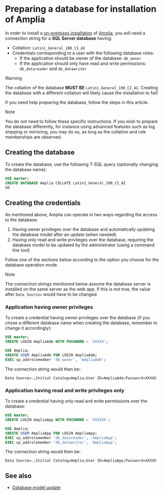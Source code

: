 ﻿# Preparing a database for installation of Amplia

In order to install a [on-premises installation](index.md) of [Amplia](../index.md), you will need a connection string for a **SQL Server database** having:

* Collation: `Latin1_General_100_CI_AI`
* Credentials corresponding to a user with the following database roles:
  * If the application should be owner of the database: `db_owner`
  * If the application should only have read and write permissions: `db_datareader` and `db_datawriter`

> [!WARNING]
> The collation of the database **MUST BE** `Latin1_General_100_CI_AI`. Creating the database with a different collation will likely cause the installation to fail!

If you need help preparing the database, follow the steps in this article.

> [!NOTE]
> You do not need to follow these specific instructions. If you wish to prepare the database differently, for instance using advanced
> features such as log shipping or mirroring, you may do so, as long as the collation and role memberships are observed.

## Creating the database

To create the database, use the following T-SQL query (optionally changing the database name):

```sql
USE master;
CREATE DATABASE Amplia COLLATE Latin1_General_100_CI_AI
GO
```

## Creating the credentials

As mentioned above, Amplia can operate in two ways regarding the access to the database:

1. Having owner privileges over the database and automatically updating the database model after an update (when needed)
1. Having only read and write privileges over the database, requiring the database model to be updated by the administrator (using a command line tool)

Follow one of the sections below according to the option you choose for the database operation mode.

> [!NOTE]
> The connection strings mentioned below assume the database server is installed on the same server as the web app. If this is not true,
> the value after `Data Source=` would have to be changed.

### Application having owner privileges

To create a credential having owner privileges over the database (if you chose a different database name when creating the database, remember to change it accordingly):

```sql
USE master;
CREATE LOGIN AmpliaAdm WITH PASSWORD = 'XXXXX';

USE Amplia;
CREATE USER AmpliaAdm FOR LOGIN AmpliaAdm;
EXEC sp_addrolemember 'db_owner', 'AmpliaAdm';
```

The connection string would then be:

```
Data Source=.;Initial Catalog=Amplia;User ID=AmpliaAdm;Password=XXXXX
```

### Application having read and write privileges only

To create a credential having only read and write permissions over the database:

```sql
USE master;
CREATE LOGIN AmpliaApp WITH PASSWORD = 'XXXXXX';

USE Amplia;
CREATE USER AmpliaApp FOR LOGIN AmpliaApp;
EXEC sp_addrolemember 'db_datareader', 'AmpliaApp';
EXEC sp_addrolemember 'db_datawriter', 'AmpliaApp';
```

The connection string would then be:

```
Data Source=.;Initial Catalog=Amplia;User ID=AmpliaApp;Password=XXXXX
```

## See also

* [Database model update](database-update.md)
